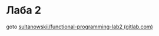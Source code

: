# Лаба 2

goto [sultanowskii/functional-programming-lab2 (gitlab.com)](https://gitlab.com/sultanowskii/functional-programming-lab2)
